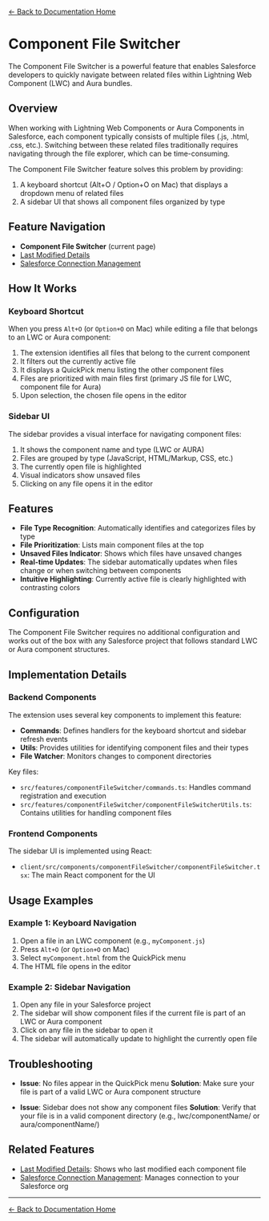 [← Back to Documentation Home](../index.md)

# Component File Switcher

The Component File Switcher is a powerful feature that enables Salesforce developers to quickly navigate between related files within Lightning Web Component (LWC) and Aura bundles.

## Overview

When working with Lightning Web Components or Aura Components in Salesforce, each component typically consists of multiple files (.js, .html, .css, etc.). Switching between these related files traditionally requires navigating through the file explorer, which can be time-consuming.

The Component File Switcher feature solves this problem by providing:

1. A keyboard shortcut (Alt+O / Option+O on Mac) that displays a dropdown menu of related files
2. A sidebar UI that shows all component files organized by type

## Feature Navigation

- **Component File Switcher** (current page)
- [Last Modified Details](./last-modified-details.md)
- [Salesforce Connection Management](./connection-management.md)

## How It Works

### Keyboard Shortcut

When you press `Alt+O` (or `Option+O` on Mac) while editing a file that belongs to an LWC or Aura component:

1. The extension identifies all files that belong to the current component
2. It filters out the currently active file
3. It displays a QuickPick menu listing the other component files
4. Files are prioritized with main files first (primary JS file for LWC, component file for Aura)
5. Upon selection, the chosen file opens in the editor

### Sidebar UI

The sidebar provides a visual interface for navigating component files:

1. It shows the component name and type (LWC or AURA)
2. Files are grouped by type (JavaScript, HTML/Markup, CSS, etc.)
3. The currently open file is highlighted
4. Visual indicators show unsaved files
5. Clicking on any file opens it in the editor

## Features

- **File Type Recognition**: Automatically identifies and categorizes files by type
- **File Prioritization**: Lists main component files at the top
- **Unsaved Files Indicator**: Shows which files have unsaved changes
- **Real-time Updates**: The sidebar automatically updates when files change or when switching between components
- **Intuitive Highlighting**: Currently active file is clearly highlighted with contrasting colors

## Configuration

The Component File Switcher requires no additional configuration and works out of the box with any Salesforce project that follows standard LWC or Aura component structures.

## Implementation Details

### Backend Components

The extension uses several key components to implement this feature:

- **Commands**: Defines handlers for the keyboard shortcut and sidebar refresh events
- **Utils**: Provides utilities for identifying component files and their types
- **File Watcher**: Monitors changes to component directories

Key files:

- `src/features/componentFileSwitcher/commands.ts`: Handles command registration and execution
- `src/features/componentFileSwitcher/componentFileSwitcherUtils.ts`: Contains utilities for handling component files

### Frontend Components

The sidebar UI is implemented using React:

- `client/src/components/componentFileSwitcher/componentFileSwitcher.tsx`: The main React component for the UI

## Usage Examples

### Example 1: Keyboard Navigation

1. Open a file in an LWC component (e.g., `myComponent.js`)
2. Press `Alt+O` (or `Option+O` on Mac)
3. Select `myComponent.html` from the QuickPick menu
4. The HTML file opens in the editor

### Example 2: Sidebar Navigation

1. Open any file in your Salesforce project
2. The sidebar will show component files if the current file is part of an LWC or Aura component
3. Click on any file in the sidebar to open it
4. The sidebar will automatically update to highlight the currently open file

## Troubleshooting

- **Issue**: No files appear in the QuickPick menu
  **Solution**: Make sure your file is part of a valid LWC or Aura component structure

- **Issue**: Sidebar does not show any component files
  **Solution**: Verify that your file is in a valid component directory (e.g., lwc/componentName/ or aura/componentName/)

## Related Features

- [Last Modified Details](./last-modified-details.md): Shows who last modified each component file
- [Salesforce Connection Management](./connection-management.md): Manages connection to your Salesforce org

---

[← Back to Documentation Home](../index.md)
